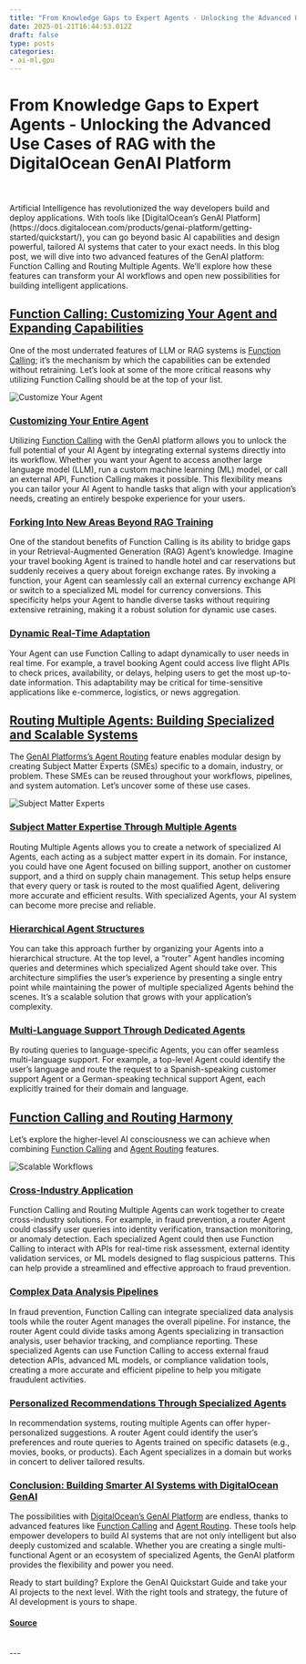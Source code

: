 ```yaml
---
title: "From Knowledge Gaps to Expert Agents - Unlocking the Advanced Use Cases of RAG with the DigitalOcean GenAI Platform"
date: 2025-01-21T16:44:53.012Z
draft: false
type: posts
categories: 
- ai-ml,gpu
---
```

# From Knowledge Gaps to Expert Agents - Unlocking the Advanced Use Cases of RAG with the DigitalOcean GenAI Platform

<br/>

<br/>
Artificial Intelligence has revolutionized the way developers build and deploy applications. With tools like [DigitalOcean’s GenAI Platform](https://docs.digitalocean.com/products/genai-platform/getting-started/quickstart/), you can go beyond basic AI capabilities and design powerful, tailored AI systems that cater to your exact needs. In this blog post, we will dive into two advanced features of the GenAI platform: Function Calling and Routing Multiple Agents. We’ll explore how these features can transform your AI workflows and open new possibilities for building intelligent applications.

[Function Calling: Customizing Your Agent and Expanding Capabilities](#function-calling-customizing-your-agent-and-expanding-capabilities)[](#function-calling-customizing-your-agent-and-expanding-capabilities)
-----------------------------------------------------------------------------------------------------------------------------------------------------------------------------------------------------------------

One of the most underrated features of LLM or RAG systems is [Function Calling](https://docs.digitalocean.com/products/genai-platform/how-to/manage-ai-agent/route-functions/); it’s the mechanism by which the capabilities can be extended without retraining. Let’s look at some of the more critical reasons why utilizing Function Calling should be at the top of your list.

![Customize Your Agent](https://doimages.nyc3.cdn.digitaloceanspaces.com/006Community/GenAI-Launch-Workshop/From-Knowledge-Gaps-to-AI-Expertise/customize.png)

### [Customizing Your Entire Agent](#customizing-your-entire-agent)[](#customizing-your-entire-agent)

Utilizing [Function Calling](https://docs.digitalocean.com/products/genai-platform/how-to/manage-ai-agent/route-functions/) with the GenAI platform allows you to unlock the full potential of your AI Agent by integrating external systems directly into its workflow. Whether you want your Agent to access another large language model (LLM), run a custom machine learning (ML) model, or call an external API, Function Calling makes it possible. This flexibility means you can tailor your AI Agent to handle tasks that align with your application’s needs, creating an entirely bespoke experience for your users.

### [Forking Into New Areas Beyond RAG Training](#forking-into-new-areas-beyond-rag-training)[](#forking-into-new-areas-beyond-rag-training)

One of the standout benefits of Function Calling is its ability to bridge gaps in your Retrieval-Augmented Generation (RAG) Agent’s knowledge. Imagine your travel booking Agent is trained to handle hotel and car reservations but suddenly receives a query about foreign exchange rates. By invoking a function, your Agent can seamlessly call an external currency exchange API or switch to a specialized ML model for currency conversions. This specificity helps your Agent to handle diverse tasks without requiring extensive retraining, making it a robust solution for dynamic use cases.

### [Dynamic Real-Time Adaptation](#dynamic-real-time-adaptation)[](#dynamic-real-time-adaptation)

Your Agent can use Function Calling to adapt dynamically to user needs in real time. For example, a travel booking Agent could access live flight APIs to check prices, availability, or delays, helping users to get the most up-to-date information. This adaptability may be critical for time-sensitive applications like e-commerce, logistics, or news aggregation.

[Routing Multiple Agents: Building Specialized and Scalable Systems](#routing-multiple-agents-building-specialized-and-scalable-systems)[](#routing-multiple-agents-building-specialized-and-scalable-systems)
--------------------------------------------------------------------------------------------------------------------------------------------------------------------------------------------------------------

The [GenAI Platforms’s Agent Routing](https://docs.digitalocean.com/products/genai-platform/how-to/manage-ai-agent/route-agents/) feature enables modular design by creating Subject Matter Experts (SMEs) specific to a domain, industry, or problem. These SMEs can be reused throughout your workflows, pipelines, and system automation. Let’s uncover some of these use cases.

![Subject Matter Experts](https://doimages.nyc3.cdn.digitaloceanspaces.com/SME.png)

### [Subject Matter Expertise Through Multiple Agents](#subject-matter-expertise-through-multiple-agents)[](#subject-matter-expertise-through-multiple-agents)

Routing Multiple Agents allows you to create a network of specialized AI Agents, each acting as a subject matter expert in its domain. For instance, you could have one Agent focused on billing support, another on customer support, and a third on supply chain management. This setup helps ensure that every query or task is routed to the most qualified Agent, delivering more accurate and efficient results. With specialized Agents, your AI system can become more precise and reliable.

### [Hierarchical Agent Structures](#hierarchical-agent-structures)[](#hierarchical-agent-structures)

You can take this approach further by organizing your Agents into a hierarchical structure. At the top level, a “router” Agent handles incoming queries and determines which specialized Agent should take over. This architecture simplifies the user’s experience by presenting a single entry point while maintaining the power of multiple specialized Agents behind the scenes. It’s a scalable solution that grows with your application’s complexity.

### [Multi-Language Support Through Dedicated Agents](#multi-language-support-through-dedicated-agents)[](#multi-language-support-through-dedicated-agents)

By routing queries to language-specific Agents, you can offer seamless multi-language support. For example, a top-level Agent could identify the user’s language and route the request to a Spanish-speaking customer support Agent or a German-speaking technical support Agent, each explicitly trained for their domain and language.

[Function Calling and Routing Harmony](#function-calling-and-routing-harmony)[](#function-calling-and-routing-harmony)
----------------------------------------------------------------------------------------------------------------------

Let’s explore the higher-level AI consciousness we can achieve when combining [Function Calling](https://docs.digitalocean.com/products/genai-platform/how-to/manage-ai-agent/route-functions/) and [Agent Routing](https://docs.digitalocean.com/products/genai-platform/how-to/manage-ai-agent/route-agents/) features.

![Scalable Workflows](https://doimages.nyc3.cdn.digitaloceanspaces.com/006Community/GenAI-Launch-Workshop/From-Knowledge-Gaps-to-AI-Expertise/scale.png)

### [Cross-Industry Application](#cross-industry-application)[](#cross-industry-application)

Function Calling and Routing Multiple Agents can work together to create cross-industry solutions. For example, in fraud prevention, a router Agent could classify user queries into identity verification, transaction monitoring, or anomaly detection. Each specialized Agent could then use Function Calling to interact with APIs for real-time risk assessment, external identity validation services, or ML models designed to flag suspicious patterns. This can help provide a streamlined and effective approach to fraud prevention.

### [Complex Data Analysis Pipelines](#complex-data-analysis-pipelines)[](#complex-data-analysis-pipelines)

In fraud prevention, Function Calling can integrate specialized data analysis tools while the router Agent manages the overall pipeline. For instance, the router Agent could divide tasks among Agents specializing in transaction analysis, user behavior tracking, and compliance reporting. These specialized Agents can use Function Calling to access external fraud detection APIs, advanced ML models, or compliance validation tools, creating a more accurate and efficient pipeline to help you mitigate fraudulent activities.

### [Personalized Recommendations Through Specialized Agents](#personalized-recommendations-through-specialized-agents)[](#personalized-recommendations-through-specialized-agents)

In recommendation systems, routing multiple Agents can offer hyper-personalized suggestions. A router Agent could identify the user’s preferences and route queries to Agents trained on specific datasets (e.g., movies, books, or products). Each Agent specializes in a domain but works in concert to deliver tailored results.

### [Conclusion: Building Smarter AI Systems with DigitalOcean GenAI](#conclusion-building-smarter-ai-systems-with-digitalocean-genai)[](#conclusion-building-smarter-ai-systems-with-digitalocean-genai)

The possibilities with [DigitalOcean’s GenAI Platform](https://docs.digitalocean.com/products/genai-platform/getting-started/quickstart/) are endless, thanks to advanced features like [Function Calling](https://docs.digitalocean.com/products/genai-platform/how-to/manage-ai-agent/route-functions/) and [Agent Routing](https://docs.digitalocean.com/products/genai-platform/how-to/manage-ai-agent/route-agents/). These tools help empower developers to build AI systems that are not only intelligent but also deeply customized and scalable. Whether you are creating a single multi-functional Agent or an ecosystem of specialized Agents, the GenAI platform provides the flexibility and power you need.

Ready to start building? Explore the GenAI Quickstart Guide and take your AI projects to the next level. With the right tools and strategy, the future of AI development is yours to shape.

#### [Source](https://www.digitalocean.com/community/tutorials/from-knowledge-gaps-to-expert-agents-unlocking-the-advanced-use-cases-of-rag-with-the-genai-platform)

<br/>
---
